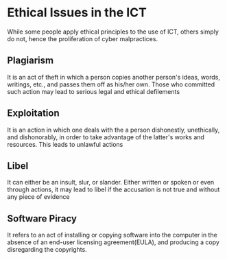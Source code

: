 # Ethical Issues in the ICT
While some people apply ethical principles to the use of ICT, others simply do not, hence the proliferation of cyber malpractices.
## Plagiarism
It is an act of theft in which a person copies another person's ideas, words, writings, etc., and passes them off as his/her own. Those who committed such action may lead to serious legal and ethical defilements

## Exploitation
It is an action in which one deals with the a person dishonestly, unethically, and dishonorably, in order to take advantage of the latter's works and resources.
This leads to unlawful actions

## Libel
It can either be an insult, slur, or slander. Either written or spoken or even through actions, it may lead to libel if the accusation is not true and without any piece of evidence

## Software Piracy
It refers to an act of installing or copying software into the computer in the absence of an end-user licensing agreement(EULA), and producing a copy disregarding the copyrights.